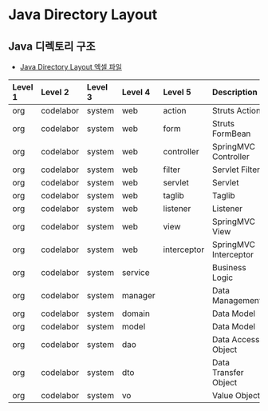 # Java Directory Layout #

## Java 디렉토리 구조 ##

  * [Java Directory Layout 엑셀 파일](https://codelabor.googlecode.com/svn/trunk/documentation/0%20architecture/develop/standards/directory-layout/java-directory-layout.xlsx)

|Level 1|Level 2|Level 3|Level 4|Level 5|Description|Accepted|
|:------|:------|:------|:------|:------|:----------|:-------|
|org    |codelabor|system |web    |action |Struts Action|X       |
|org    |codelabor|system |web    |form   |Struts FormBean|X       |
|org    |codelabor|system |web    |controller|SpringMVC Controller|O       |
|org    |codelabor|system |web    |filter |Servlet Filter|O       |
|org    |codelabor|system |web    |servlet|Servlet    |O       |
|org    |codelabor|system |web    |taglib |Taglib     |O       |
|org    |codelabor|system |web    |listener|Listener   |O       |
|org    |codelabor|system |web    |view   |SpringMVC View|O       |
|org    |codelabor|system |web    |interceptor|SpringMVC Interceptor|O       |
|org    |codelabor|system |service|       |Business Logic|O       |
|org    |codelabor|system |manager|       |Data Management|O       |
|org    |codelabor|system |domain |       |Data Model |X       |
|org    |codelabor|system |model  |       |Data Model |X       |
|org    |codelabor|system |dao    |       |Data Access Object|O       |
|org    |codelabor|system |dto    |       |Data Transfer Object|O       |
|org    |codelabor|system |vo     |       |Value Object|X       |